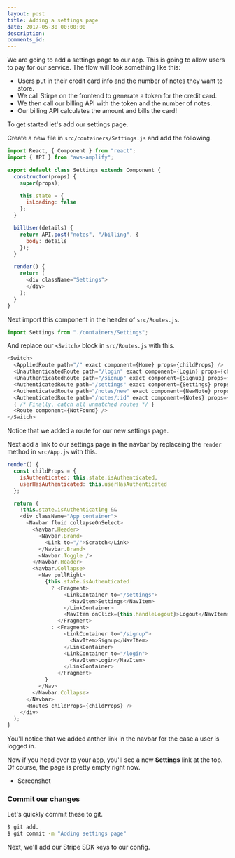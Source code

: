 ```yaml
---
layout: post
title: Adding a settings page
date: 2017-05-30 00:00:00
description:
comments_id:
---
```


We are going to add a settings page to our app. This is going to allow users to pay for our service. The flow will look something like this:

- Users put in their credit card info and the number of notes they want to store.
- We call Stirpe on the frontend to generate a token for the credit card.
- We then call our billing API with the token and the number of notes.
- Our billing API calculates the amount and bills the card!

To get started let's add our settings page.

Create a new file in `src/containers/Settings.js` and add the following.

``` js
import React, { Component } from "react";
import { API } from "aws-amplify";

export default class Settings extends Component {
  constructor(props) {
    super(props);

    this.state = {
      isLoading: false
    };
  }

  billUser(details) {
    return API.post("notes", "/billing", {
      body: details
    });
  }

  render() {
    return (
      <div className="Settings">
      </div>
    );
  }
}
```

Next import this component in the header of `src/Routes.js`.

``` js
import Settings from "./containers/Settings";
```

And replace our `<Switch>` block in `src/Routes.js` with this.

``` js
<Switch>
  <AppliedRoute path="/" exact component={Home} props={childProps} />
  <UnauthenticatedRoute path="/login" exact component={Login} props={childProps} />
  <UnauthenticatedRoute path="/signup" exact component={Signup} props={childProps} />
  <AuthenticatedRoute path="/settings" exact component={Settings} props={childProps} />
  <AuthenticatedRoute path="/notes/new" exact component={NewNote} props={childProps} />
  <AuthenticatedRoute path="/notes/:id" exact component={Notes} props={childProps} />
  { /* Finally, catch all unmatched routes */ }
  <Route component={NotFound} />
</Switch>
```

Notice that we added a route for our new settings page.

Next add a link to our settings page in the navbar by replaceing the `render` method in `src/App.js` with this.

``` js
render() {
  const childProps = {
    isAuthenticated: this.state.isAuthenticated,
    userHasAuthenticated: this.userHasAuthenticated
  };

  return (
    !this.state.isAuthenticating &&
    <div className="App container">
      <Navbar fluid collapseOnSelect>
        <Navbar.Header>
          <Navbar.Brand>
            <Link to="/">Scratch</Link>
          </Navbar.Brand>
          <Navbar.Toggle />
        </Navbar.Header>
        <Navbar.Collapse>
          <Nav pullRight>
            {this.state.isAuthenticated
              ? <Fragment>
                  <LinkContainer to="/settings">
                    <NavItem>Settings</NavItem>
                  </LinkContainer>
                  <NavItem onClick={this.handleLogout}>Logout</NavItem>
                </Fragment>
              : <Fragment>
                  <LinkContainer to="/signup">
                    <NavItem>Signup</NavItem>
                  </LinkContainer>
                  <LinkContainer to="/login">
                    <NavItem>Login</NavItem>
                  </LinkContainer>
                </Fragment>
            }
          </Nav>
        </Navbar.Collapse>
      </Navbar>
      <Routes childProps={childProps} />
    </div>
  );
}
```

You'll notice that we added anther link in the navbar for the case a user is logged in.

Now if you head over to your app, you'll see a new **Settings** link at the top. Of course, the page is pretty empty right now.

- Screenshot

### Commit our changes

Let's quickly commit these to git.

``` bash
$ git add.
$ git commit -m "Adding settings page"
```

Next, we'll add our Stripe SDK keys to our config.
